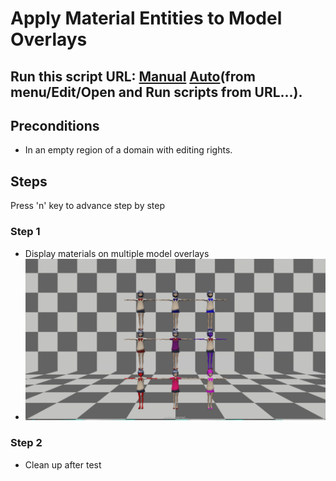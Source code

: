 # Apply Material Entities to Model Overlays
## Run this script URL: [Manual](https://raw.githubusercontent.com/highfidelity/hifi_tests/master/tests/content/entity/material/apply/overlays/model/test.js)   [Auto](https://raw.githubusercontent.com/highfidelity/hifi_tests/master/tests/content/entity/material/apply/overlays/model/testAuto.js)(from menu/Edit/Open and Run scripts from URL...).

## Preconditions
- In an empty region of a domain with editing rights.

## Steps
Press 'n' key to advance step by step

### Step 1
- Display materials on multiple model overlays
- ![](./ExpectedImage_00000.png)
### Step 2
- Clean up after test
